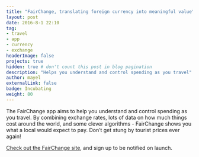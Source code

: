 ```yaml
---
title: "FairChange, translating foreign currency into meaningful value"
layout: post
date: 2016-8-1 22:10
tag:
- travel
- app
- currency
- exchange
headerImage: false
projects: true
hidden: true # don't count this post in blog pagination
description: "Helps you understand and control spending as you travel"
author: mayel
externalLink: false
badge: Incubating
weight: 80
---
```



The FairChange app aims to help you understand and control spending as you travel. By combining exchange rates, lots of data on how much things cost around the world, and some clever algorithms - FairChange shows you what a local would expect to pay. Don’t get stung by tourist prices ever again!

[Check out the FairChange site](https://fairchange.app/), and sign up to be notified on launch.
